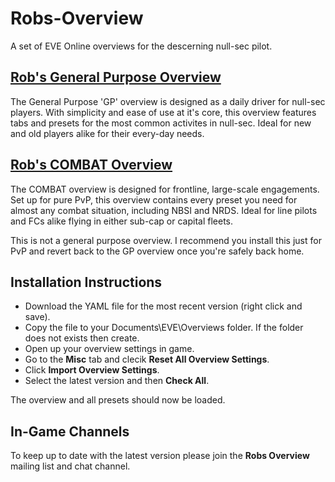 # Robs-Overview

A set of EVE Online overviews for the descerning null-sec pilot.

## [Rob's General Purpose Overview](https://github.com/EvilBlueSmartie/Robs-Overview/tree/master/General%20Purpose)

The General Purpose 'GP' overview is designed as a daily driver for null-sec players. With simplicity and ease of use at it's core, this overview features tabs and presets for the most common activites in null-sec. Ideal for new and old players alike for their every-day needs.

## [Rob's COMBAT Overview](https://github.com/EvilBlueSmartie/Robs-Overview/tree/master/Combat)

The COMBAT overview is designed for frontline, large-scale engagements. Set up for pure PvP, this overview contains every preset you need for almost any combat situation, including NBSI and NRDS. Ideal for line pilots and FCs alike flying in either sub-cap or capital fleets.

This is not a general purpose overview. I recommend you install this just for PvP and revert back to the GP overview once you're safely back home.

## Installation Instructions

* Download the YAML file for the most recent version (right click and save).
* Copy the file to your Documents\EVE\Overviews folder. If the folder does not exists then create.
* Open up your overview settings in game.
* Go to the **Misc** tab and clecik **Reset All Overview Settings**.
* Click **Import Overview Settings**.
* Select the latest version and then **Check All**.

The overview and all presets should now be loaded.

## In-Game Channels

To keep up to date with the latest version please join the **Robs Overview** mailing list and chat channel.

